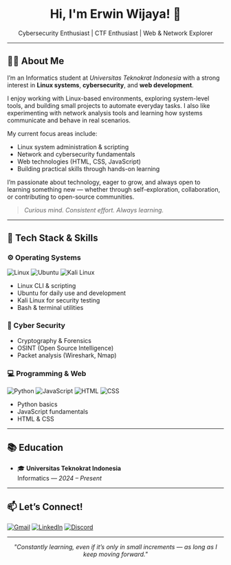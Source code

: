 <h1 align="center">Hi, I'm Erwin Wijaya! 👋</h1>
<p align="center">
  Cybersecurity Enthusiast | CTF Enthusiast | Web & Network Explorer
</p>

---

## 🧑‍💻 About Me

I’m an Informatics student at *Universitas Teknokrat Indonesia* with a strong interest in **Linux systems**, **cybersecurity**, and **web development**.

I enjoy working with Linux-based environments, exploring system-level tools, and building small projects to automate everyday tasks. I also like experimenting with network analysis tools and learning how systems communicate and behave in real scenarios.

My current focus areas include:

- Linux system administration & scripting  
- Network and cybersecurity fundamentals  
- Web technologies (HTML, CSS, JavaScript)  
- Building practical skills through hands-on learning  

I’m passionate about technology, eager to grow, and always open to learning something new — whether through self-exploration, collaboration, or contributing to open-source communities.

> *Curious mind. Consistent effort. Always learning.*

---

## 🔧 Tech Stack & Skills

### ⚙️ Operating Systems
![Linux](https://img.shields.io/badge/Linux-333?logo=linux&logoColor=white) ![Ubuntu](https://img.shields.io/badge/Ubuntu-E95420?logo=ubuntu&logoColor=white) ![Kali Linux](https://img.shields.io/badge/Kali_Linux-005571?logo=kalilinux&logoColor=white)

- Linux CLI & scripting  
- Ubuntu for daily use and development  
- Kali Linux for security testing  
- Bash & terminal utilities  

### 🔐 Cyber Security
- Cryptography & Forensics  
- OSINT (Open Source Intelligence)  
- Packet analysis (Wireshark, Nmap)  

### 💻 Programming & Web
![Python](https://img.shields.io/badge/Python-3670A0?logo=python&logoColor=white) ![JavaScript](https://img.shields.io/badge/JavaScript-F7DF1E?logo=javascript&logoColor=black) ![HTML](https://img.shields.io/badge/HTML-E34F26?logo=html5&logoColor=white) ![CSS](https://img.shields.io/badge/CSS-1572B6?logo=css3&logoColor=white)

- Python basics  
- JavaScript fundamentals  
- HTML & CSS  

---

## 📚 Education

- 🎓 **Universitas Teknokrat Indonesia**  
  Informatics — *2024 – Present*

---

## 📫 Let’s Connect!

[![Gmail](https://img.shields.io/badge/Gmail-D14836?logo=gmail&logoColor=white)](mailto:erwinwijaya6510@gmail.com)
[![LinkedIn](https://img.shields.io/badge/LinkedIn-0A66C2?logo=linkedin&logoColor=white)](https://linkedin.com/in/erwin-wijaya-b68b11299)
[![Discord](https://img.shields.io/badge/Discord-5865F2?logo=discord&logoColor=white)](https://discord.gg/EfMsJTDf)

---

<p align="center">
  <i>"Constantly learning, even if it’s only in small increments — as long as I keep moving forward."</i>
</p>
